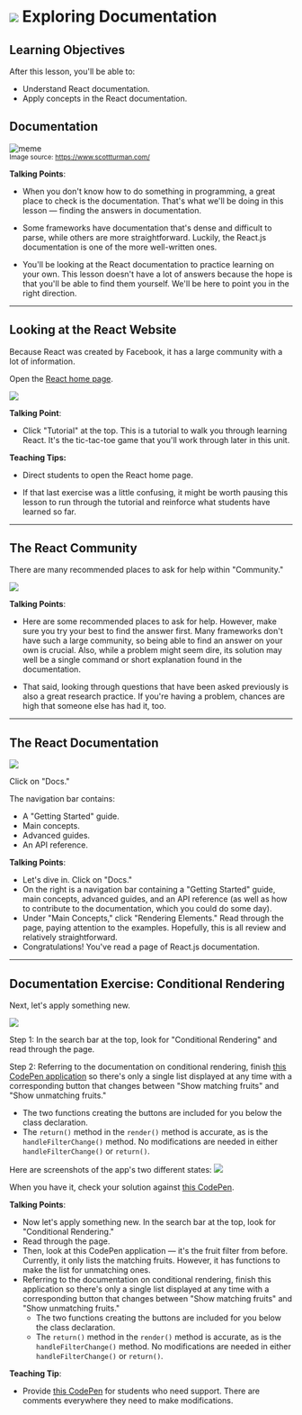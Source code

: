 # ![](https://ga-dash.s3.amazonaws.com/production/assets/logo-9f88ae6c9c3871690e33280fcf557f33.png) Exploring Documentation


## Learning Objectives
After this lesson, you'll be able to:
- Understand React documentation.
- Apply concepts in the React documentation.


## Documentation


![meme](assets/documentation-meme.jpg)<br>
<sup>Image source: https://www.scottturman.com/<sup>

<aside class="notes">


**Talking Points**:

- When you don't know how to do something in programming, a great place to check is the documentation. That's what we'll be doing in this lesson — finding the answers in documentation.

- Some frameworks have documentation that's dense and difficult to parse, while others are more straightforward. Luckily, the React.js documentation is one of the more well-written ones.

- You'll be looking at the React documentation to practice learning on your own. This lesson doesn't have a lot of answers because the hope is that you'll be able to find them yourself. We'll be here to point you in the right direction.


</aside>

----

## Looking at the React Website

Because React was created by Facebook, it has a large community with a lot of information.

Open the [React home page](https://facebook.github.io/react/).

![](assets/react-tutorial-screenshot.png)


<aside class="notes">

**Talking Point**:

- Click "Tutorial" at the top. This is a tutorial to walk you through learning React. It's the tic-tac-toe game that you'll work through later in this unit.

**Teaching Tips:**

- Direct students to open the React home page.

- If that last exercise was a little confusing, it might be worth pausing this lesson to run through the tutorial and reinforce what students have learned so far.

</aside>

----

## The React Community

There are many recommended places to ask for help within "Community."

![](assets/discussion-forum-screenshot.png)

<aside class="notes">

**Talking Points**:

- Here are some recommended places to ask for help. However, make sure you try your best to find the answer first. Many frameworks don't have such a large community, so being able to find an answer on your own is crucial. Also, while a problem might seem dire, its solution may well be a single command or short explanation found in the documentation.

- That said, looking through questions that have been asked previously is also a great research practice. If you're having a problem, chances are high that someone else has had it, too.


</aside>


----

## The React Documentation



![](assets/react-docs-screenshot.png)

Click on "Docs."

The navigation bar contains:
- A "Getting Started" guide.
- Main concepts.
- Advanced guides.
- An API reference.

<aside class="notes">

**Talking Points**:

- Let's dive in. Click on "Docs."
- On the right is a navigation bar containing a "Getting Started" guide, main concepts, advanced guides, and an API reference (as well as how to contribute to the documentation, which you could do some day).
- Under "Main Concepts," click "Rendering Elements." Read through the page, paying attention to the examples. Hopefully, this is all review and relatively straightforward.
- Congratulations! You've read a page of React.js documentation.

</aside>

----

## Documentation Exercise: Conditional Rendering

Next, let's apply something new.

![](assets/facebook-conditional.png)


Step 1: In the search bar at the top, look for "Conditional Rendering" and read through the page.

Step 2: Referring to the documentation on conditional rendering, finish [this CodePen application](https://codepen.io/SuperTernary/pen/wrooQP) so there's only a single list displayed at any time with a corresponding button that changes between "Show matching fruits" and "Show unmatching fruits."
  - The two functions creating the buttons are included for you below the class declaration.
  - The `return()` method in the `render()` method is accurate, as is the `handleFilterChange()` method. No modifications are needed in either `handleFilterChange()` or `return()`.


Here are screenshots of the app's two different states:
![](assets/fruit-final.png)


When you have it, check your solution against [this CodePen](https://codepen.io/SuperTernary/pen/XeNNEG?editors=0010).

<aside class="notes">

**Talking Points**:

- Now let's apply something new. In the search bar at the top, look for "Conditional Rendering."
- Read through the page.
- Then, look at this CodePen application — it's the fruit filter from before. Currently, it only lists the matching fruits. However, it has functions to make the list for unmatching ones.
- Referring to the documentation on conditional rendering, finish this application so there's only a single list displayed at any time with a corresponding button that changes between "Show matching fruits" and "Show unmatching fruits."
  - The two functions creating the buttons are included for you below the class declaration.
  - The `return()` method in the `render()` method is accurate, as is the `handleFilterChange()` method. No modifications are needed in either `handleFilterChange()` or `return()`.

**Teaching Tip**:

- Provide [this CodePen](https://codepen.io/SuperTernary/pen/qPqqQE?editors=0010) for students who need support. There are comments everywhere they need to make modifications.


</aside>
